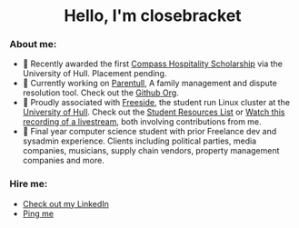 <h1 align="center">Hello, I'm closebracket</h1>

### About me: 

- :rocket: Recently awarded the first [Compass Hospitality Scholarship](https://www.compasshospitality.com/news-update/university-hull-compass-hospitality-pleased-announce-new-scholarship-programme-students-undertaking-undergraduate-postgraduate-studies/) via the University of Hull. Placement pending.
- :rocket: Currently working on [Parentull](https//www.parentull.org), A family management and dispute resolution tool. Check out the [Github Org](https://www.github.com/parentull).
- :rocket: Proudly associated with [Freeside](https://www.github.com/FreesideHull), the student run Linux cluster at the [University of Hull](https://www.hull.ac.uk). Check out the [Student Resources List](https://github.com/FreesideHull/StudentResources) or [Watch this recording of a livestream](https://www.youtube.com/watch?v=KxnhM9kXAGU), both involving contributions from me.
- :rocket: Final year computer science student with prior Freelance dev and sysadmin experience. Clients including political parties, media companies, musicians, supply chain vendors, property management companies and more.

### Hire me:

- [Check out my LinkedIn](https://www.linkedin.com/in/edwardcharles)
- [Ping me](mailto:closebracket@pm.me)